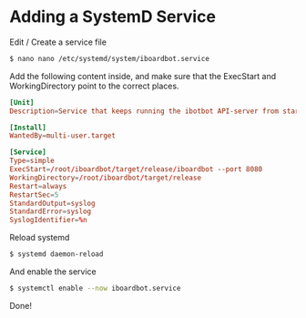 # Adding a SystemD Service

Edit / Create a service file

```sh
$ nano nano /etc/systemd/system/iboardbot.service
```

Add the following content inside, and make sure that the ExecStart and WorkingDirectory point to the correct places.

```toml
[Unit]
Description=Service that keeps running the ibotbot API-server from startup

[Install]
WantedBy=multi-user.target

[Service]
Type=simple
ExecStart=/root/iboardbot/target/release/iboardbot --port 8080
WorkingDirectory=/root/iboardbot/target/release
Restart=always
RestartSec=5
StandardOutput=syslog
StandardError=syslog
SyslogIdentifier=%n
```

Reload systemd

```sh
$ systemd daemon-reload
```

And enable the service

```sh
$ systemctl enable --now iboardbot.service
```

Done!